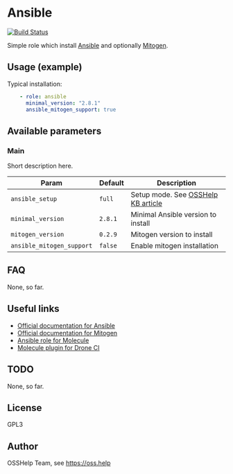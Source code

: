 # Ansible

[![Build Status](https://drone.osshelp.ru/api/badges/ansible/ansible/status.svg)](https://drone.osshelp.ru/ansible/ansible)

Simple role which install [Ansible](https://github.com/ansible/ansible) and optionally [Mitogen](https://github.com/mitogen-hq/mitogen).

## Usage (example)

Typical installation:

``` yaml
    - role: ansible
      minimal_version: "2.8.1"
      ansible_mitogen_support: true
```

## Available parameters

### Main

Short description here.

| Param | Default | Description |
| -------- | -------- | -------- |
| `ansible_setup` | `full` | Setup mode. See [OSSHelp KB article](https://oss.help/kb4895) |
| `minimal_version` | `2.8.1` | Minimal Ansible version to install |
| `mitogen_version` | `0.2.9` | Mitogen version to install |
| `ansible_mitogen_support` | `false` | Enable mitogen installation |

## FAQ

None, so far.

## Useful links

- [Official documentation for Ansible](https://docs.ansible.com/)
- [Official documentation for Mitogen](https://mitogen.networkgenomics.com/index.html)
- [Ansible role for Molecule](https://github.com/OSSHelp/ansible-molecule)
- [Molecule plugin for Drone CI](https://github.com/OSSHelp/drone-molecule)

## TODO

None, so far.

## License

GPL3

## Author

OSSHelp Team, see <https://oss.help>
